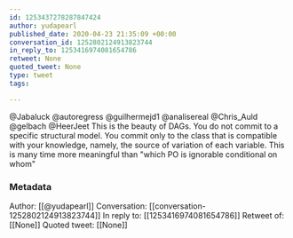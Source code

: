 ```yaml
---
id: 1253437278287847424
author: yudapearl
published_date: 2020-04-23 21:35:09 +00:00
conversation_id: 1252802124913823744
in_reply_to: 1253416974081654786
retweet: None
quoted_tweet: None
type: tweet
tags:

---
```


@Jabaluck @autoregress @guilhermejd1 @analisereal @Chris_Auld @gelbach @HeerJeet This is the beauty of DAGs. You do not commit to a specific structural model. You commit only to the class that is compatible with your knowledge, namely, the source of variation of each variable. This is many time more meaningful than "which PO is ignorable conditional on whom"

### Metadata

Author: [[@yudapearl]]
Conversation: [[conversation-1252802124913823744]]
In reply to: [[1253416974081654786]]
Retweet of: [[None]]
Quoted tweet: [[None]]
